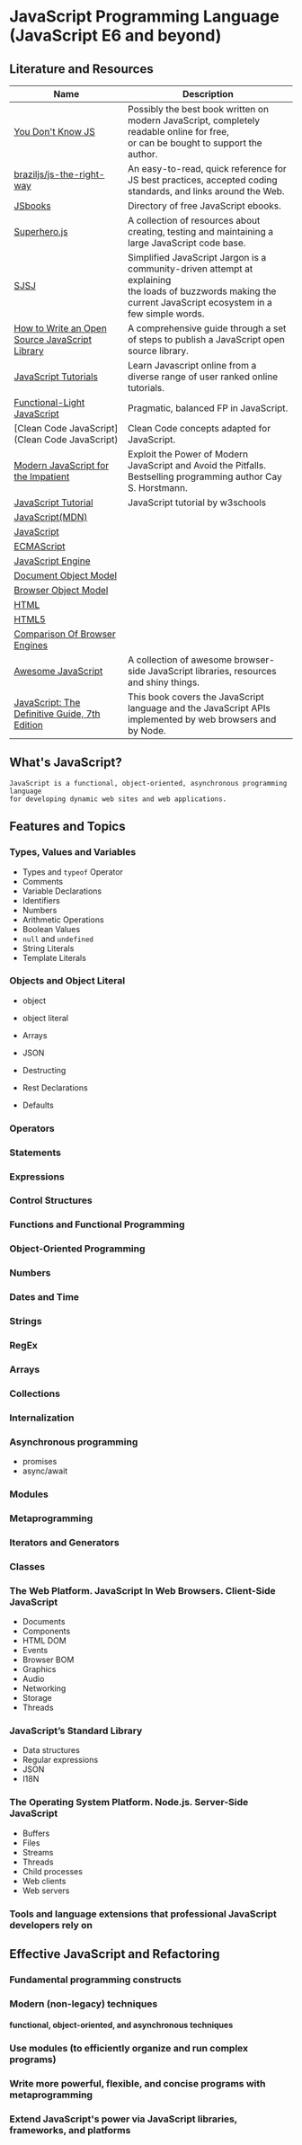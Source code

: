 # JavaScript Programming Language (JavaScript E6 and beyond)

## Literature and Resources

| Name                                                                                                                                | Description                                                                                                                                                         |
|-------------------------------------------------------------------------------------------------------------------------------------|---------------------------------------------------------------------------------------------------------------------------------------------------------------------|
| [You Don't Know JS](https://github.com/getify/You-Dont-Know-JS)                                                                     | Possibly the best book written on modern JavaScript, completely readable online for free, <br/>or can be bought to support the author.                              |
| [braziljs/js-the-right-way](https://github.com/braziljs/js-the-right-way/)                                                          | An easy-to-read, quick reference for JS best practices, accepted coding standards, and links around the Web.                                                        |
| [JSbooks](https://github.com/revolunet/JSbooks)                                                                                     | Directory of free JavaScript ebooks.                                                                                                                                |
| [Superhero.js](http://superherojs.com/)                                                                                             | A collection of resources about creating, testing and maintaining a large JavaScript code base.                                                                     |
| [SJSJ](https://github.com/KittyGiraudel/SJSJ)                                                                                       | Simplified JavaScript Jargon is a community-driven attempt at explaining <br/>the loads of buzzwords making the current JavaScript ecosystem in a few simple words. |
| [How to Write an Open Source JavaScript Library](https://github.com/sarbbottam/write-an-open-source-js-lib)                         | A comprehensive guide through a set of steps to publish a JavaScript open source library.                                                                           |
| [JavaScript Tutorials](https://hackr.io/tutorials/learn-javascript)                                                                 | Learn Javascript online from a diverse range of user ranked online tutorials.                                                                                       |
| [Functional-Light JavaScript](https://github.com/getify/Functional-Light-JS)                                                        | Pragmatic, balanced FP in JavaScript.                                                                                                                               |
| [Clean Code JavaScript](Clean Code JavaScript)                                                                                      | Clean Code concepts adapted for JavaScript.                                                                                                                         |
| [Modern JavaScript for the Impatient](https://learning.oreilly.com/library/view/modern-javascript-for/9780136502166/)               | Exploit the Power of Modern JavaScript and Avoid the Pitfalls. <br/> Bestselling programming author Cay S. Horstmann.                                               |
| [JavaScript Tutorial](https://www.w3schools.com/js/default.asp)                                                                     | JavaScript tutorial by w3schools                                                                                                                                    |
| [JavaScript(MDN)](https://developer.mozilla.org/en-US/docs/Web/JavaScript)                                                          |                                                                                                                                                                     |
| [JavaScript](https://en.wikipedia.org/wiki/JavaScript)                                                                              |                                                                                                                                                                     |
| [ECMAScript](https://en.wikipedia.org/wiki/ECMAScript)                                                                              |                                                                                                                                                                     |
| [JavaScript Engine](https://en.wikipedia.org/wiki/JavaScript_engine)                                                                |                                                                                                                                                                     |
| [Document Object Model](https://en.wikipedia.org/wiki/Document_Object_Model)                                                        |                                                                                                                                                                     |
| [Browser Object Model](https://en.wikipedia.org/wiki/Browser_Object_Model)                                                          |                                                                                                                                                                     |
| [HTML](https://en.wikipedia.org/wiki/HTML)                                                                                          |                                                                                                                                                                     |
| [HTML5](https://en.wikipedia.org/wiki/HTML5)                                                                                        |                                                                                                                                                                     |
| [Comparison Of Browser Engines](https://en.wikipedia.org/wiki/Comparison_of_browser_engines)                                        |                                                                                                                                                                     |
| [Awesome JavaScript](https://github.com/sorrycc/awesome-javascript)                                                                 | A collection of awesome browser-side JavaScript libraries, resources and shiny things.                                                                              |
| [JavaScript: The Definitive Guide, 7th Edition](https://learning.oreilly.com/library/view/javascript-the-definitive/9781491952016/) | This book covers the JavaScript language and the JavaScript APIs implemented by web browsers and by Node.                                                           |

## What's JavaScript?

    JavaScript is a functional, object-oriented, asynchronous programming language
    for developing dynamic web sites and web applications. 

## Features and Topics

### Types, Values and Variables

- Types and `typeof` Operator
- Comments
- Variable Declarations
- Identifiers
- Numbers
- Arithmetic Operations
- Boolean Values
- `null` and `undefined`
- String Literals
- Template Literals

### Objects and Object Literal

 - object
 - object literal

- Arrays
- JSON
- Destructing
- Rest Declarations
- Defaults

### Operators

### Statements

### Expressions

### Control Structures

### Functions and Functional Programming

### Object-Oriented Programming

### Numbers

### Dates and Time

### Strings

### RegEx

### Arrays

### Collections

### Internalization

### Asynchronous programming

- promises
- async/await

### Modules

### Metaprogramming

### Iterators and Generators

### Classes

### The Web Platform. JavaScript In Web Browsers. Client-Side JavaScript

- Documents
- Components
- HTML DOM
- Events
- Browser BOM
- Graphics
- Audio
- Networking
- Storage
- Threads

### JavaScript’s Standard Library

- Data structures
- Regular expressions
- JSON
- I18N

### The Operating System Platform. Node.js. Server-Side JavaScript

- Buffers
- Files
- Streams
- Threads
- Child processes
- Web clients
- Web servers

### Tools and language extensions that professional JavaScript developers rely on

## Effective JavaScript and Refactoring

### Fundamental programming constructs

### Modern (non-legacy) techniques

#### functional, object-oriented, and asynchronous techniques

### Use modules (to efficiently organize and run complex programs)

### Write more powerful, flexible, and concise programs with metaprogramming

### Extend JavaScript's power via JavaScript libraries, frameworks, and platforms
